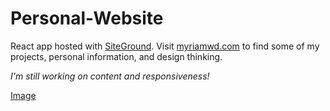 
# Personal-Website

React app hosted with [SiteGround](https://www.siteground.com/).
Visit [myriamwd.com](https://myriamwd.com/) to find some of my projects, personal information, and design thinking.

*I'm still working on content and responsiveness!*

[Image](src/images/Demo)